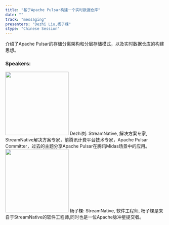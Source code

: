 ```yaml
---
title: "基于Apache Pulsar构建一个实时数据仓库"
date: "" 
track: "messaging"
presenters: "Dezhi Liu,杨子棵"
stype: "Chinese Session"
---
```

介绍了Apache Pulsar的存储分离架构和分层存储模式，以及实时数据仓库的构建思想。
 ### Speakers: 
 <img src="images/speaker/1208.png" width="200" />
 Dezhi刘: StreamNative, 解决方案专家, StreamNative解决方案专家，前腾讯计费平台技术专家，Apache Pulsar Committer，过去的主题分享Apache Pulsar在腾讯Midas场景中的应用。
 <img src="images/speaker/1208_2.png" width="200" />
 杨子棵: StreamNative, 软件工程师, 杨子棵是来自于StreamNative的软件工程师,同时也是一位Apache脉冲星提交者。
 